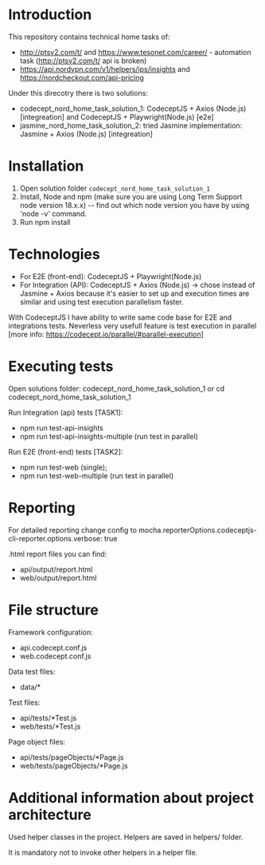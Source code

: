# Introduction

This repository contains technical home tasks of:
 - http://ptsv2.com/t/ and https://www.tesonet.com/career/ - automation task (http://ptsv2.com/t/ api is broken)
 - https://api.nordvpn.com/v1/helpers/ips/insights and https://nordcheckout.com/api-pricing

Under this direcotry there is two solutions: 
- codecept_nord_home_task_solution_1: CodeceptJS + Axios (Node.js) [integreation] and CodeceptJS + Playwright(Node.js) [e2e]
- jasmine_nord_home_task_solution_2: tried Jasmine implementation: Jasmine + Axios (Node.js) [integreation]

# Installation
1. Open solution folder `codecept_nord_home_task_solution_1`
2. Install, Node and npm (make sure you are using Long Term Support node version 18.x.x)
   -- find out which node version you have by using 'node -v' command.
3. Run npm install

# Technologies
- For E2E (front-end): CodeceptJS + Playwright(Node.js)
- For Integration (API): CodeceptJS + Axios (Node.js) -> chose instead of Jasmine + Axios because it's easier to set up and execution times are similar and using test execution parallelism faster.

With CodeceptJS I have ability to write same code base for E2E and integrations tests.
Neverless very usefull feature is test execution in parallel [more info: https://codecept.io/parallel/#parallel-execution]

# Executing tests

Open solutions folder: 
   codecept_nord_home_task_solution_1 or cd codecept_nord_home_task_solution_1

Run Integration (api) tests [TASK1]:
- npm run test-api-insights
- npm run test-api-insights-multiple (run test in parallel)

Run E2E (front-end) tests [TASK2]:
- npm run test-web (single); 
- npm run test-web-multiple (run test in parallel)


# Reporting

For detailed reporting change config to mocha.reporterOptions.codeceptjs-cli-reporter.options.verbose: true

.html report files you can find:
- api/output/report.html
- web/output/report.html

# File structure
Framework configuration:
- api.codecept.conf.js
- web.codecept.conf.js

Data test files:
- data/*

Test files:
- api/tests/*Test.js
- web/tests/*Test.js

Page object files:
- api/tests/pageObjects/*Page.js
- web/tests/pageObjects/*Page.js

# Additional information about project architecture

Used helper classes in the project. Helpers are saved in helpers/ folder.

It is mandatory not to invoke other helpers in a helper file.
